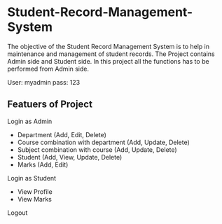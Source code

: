 # Student-Record-Management-System
The objective of the Student Record Management System is to help in maintenance and management of student records. The Project contains Admin side and Student side. 
In this project all the functions has to be performed from Admin side.

User: myadmin
pass: 123
## Featuers of Project
Login as Admin

*	Department (Add, Edit, Delete)
*	Course combination with department (Add, Update, Delete)
*	Subject combination with course (Add, Update, Delete)
*	Student (Add, View, Update, Delete)
*	Marks (Add, Edit)<br />

Login as Student

*	View Profile<br />
*	View Marks<br />

Logout




